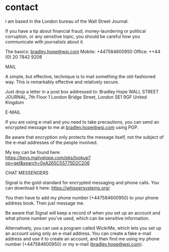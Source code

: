 # contact

I am based in the London bureau of the Wall Street Journal.

If you have a tip about financial fraud, money-laundering or political corruption, or any sensitive topic,
you should be careful how you communicate with journalists about it.

The basics:
bradley.hope@wsj.com
Mobile: +447584600950
Office: ++44 (0) 20 7842 9208

MAIL

A simple, but effective, technique is to mail something the old-fashioned way. This is remarkably effective and relatively secure.

Just drop a letter in a post box addressed to:
Bradley Hope
WALL STREET JOURNAL, 7th Floor
1 London Bridge Street, London SE1 9GF
United Kingdom

E-MAIL

If you are using e-mail and you need to take precautions, you can send an encrypted message to me at bradley.hope@wsj.com using PGP. 

Be aware that encryption only protects the message itself, not the subject of the e-mail addresses of the people involved.

My key can be found here:  
https://keys.mailvelope.com/pks/lookup?op=get&search=0xA265C55775D2C206

CHAT MESSENGERS

Signal is the gold-standard for encrypted messaging and phone calls. You can download it here: https://whispersystems.org/

You then have to add my phone number (+447584600950) to your phone address book. Then just message me.

Be aware that Signal will keep a record of when you set up an account and what phone number you've used, 
which can be sensitive information.

Alternatively, you can use a program called WickrMe, which lets you set up an account using only an e-mail address. 
You can create a fake e-mail address and use it to create an account, and then find me using my phone number (+447584600950) 
or my e-mail (bradley.hope@wsj.com).
